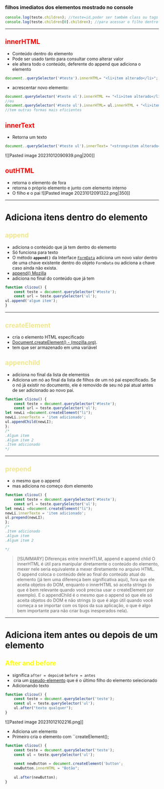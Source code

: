 ### filhos imediatos dos elementos mostrado no console
```js
console.log(teste.children); //teste=id,poder ser também class ou tags
console.log(teste.children[0].children); //para acessar o filho dentro do filho do id
```
---
## <span style="color:red">innerHTML</span> 
- Conteúdo dentro do elemento
- Pode ser usado tanto para consultar como alterar valor
- ele altera todo o conteúdo, deferente do append que adiciona o elemento
```js
document..querySelector('#teste').innerHTML= "<li>item alterado</li>";
```
- acrescentar novo elemento:
```js
document.querySelector('#teste ul').innerHTML += "<li>item alterado</li>";
//ou
document.querySelector('#teste ul').innerHTML= ul.innerHTML + "<li>item alterado</li>";
//tem outras formas mais eficientes
```
## <span style="color:red">innerText</span> 
- Retorna um texto
```js
document..querySelector('#teste ul').innerText= "<strong>item alterado</strong>";
```
![[Pasted image 20231012090939.png|200]]

## <span style="color:red">outHTML</span>
- retorna o elemento de fora
- retorna o próprio elemento e junto com elemento interno
- O filho e o pai
![[Pasted image 20231012091322.png|350]]
---
# Adiciona itens dentro do elemento
## <span style="color:khaki">append</span>
- adiciona o conteúdo que já tem dentro do elemento
- Só funciona para texto
- O método **`append()`** da Interface [`FormData`](https://developer.mozilla.org/pt-BR/docs/Web/API/FormData) adiciona um novo valor dentro de uma chave existente dentro do objeto `FormData` ou adiciona a chave caso ainda não exista.
- [append() Mozilla](https://developer.mozilla.org/pt-BR/docs/Web/API/FormData/append)
-  adiciona no final do conteúdo que já tem
```js
function clicou() {
	const teste = document.querySelector('#teste');
	const url = teste.querySelector('ul');
ul.append('algum item');
}
```
---
## <span style="color:khaki">createElement</span>
- cria o elemento HTML especificado
- [Document.createElement() - (mozilla.org)](https://developer.mozilla.org/pt-BR/docs/Web/API/Document/createElement).
- tem que ser armazenado em uma variável
## <span style="color:khaki">appenchild</span>
- adiciona no final da lista de elementos
- Adiciona um nó ao final da lista de filhos de um nó pai especificado. Se o nó já existir no documento, ele é removido de seu nó pai atual antes de ser adicionado ao novo pai.

```js
function clicou() {
	const teste = document.querySelector('#teste');
	const url = teste.querySelector('ul');
let newLi =document.createElement("li");
newLi.innerTexte = 'item adicionado';
ul.appendChild(newLI);
};
/*
.Algum item
.Algum item 2
.Item adicionado
*/
```
---
## <span style="color:khaki">prepend</span>
- o mesmo que o append
- mas adiciona no começo dom elemento
```js
function clicou() {
	const teste = document.querySelector('#teste');
	const url = teste.querySelector('ul');
let newLi =document.createElement("li");
newLi.innerTexte = 'item adicionado';
ul.prepend(newLI);
};
/*
.Item adicionado
.Algum item
.Algum item 2

*/
```

> [!SUMMARY] Diferenças entre innerHTLM, append e append chlid
> O innerHTML é útil para manipular diretamente o conteúdo do elemento, mexer nele seria equivalente a mexer diretamente no arquivo HTML.
>O append coloca o conteúdo dele ao final do conteúdo atual do elemento (já tem uma diferença bem significativa aqui), fora que ele aceita objetos do DOM, enquanto o innerHTML só aceita strings (o que é bem relevante quando você precisa usar o createElement por exemplo).
>E o appendChild é o mesmo que o append só que ele só aceita objetos do DOM e não strings (o que é algo útil quando você começa a se importar com os tipos da sua aplicação, o que é algo bem importante para não criar bugs inesperados nela).

---
# Adiciona item antes ou depois de um elemento

## <span style="color:yellow">After and before</span>

- significa ``after = depois``e ``before = antes``
-  cria um [pseudo-elemento](https://developer.mozilla.org/pt-BR/docs/Web/CSS/Pseudo-elements) que é o último filho do elemento selecionado
- Adicionando texto
```js
function clicou() {
	const teste = document.querySelector('teste');
	const ul = teste.querySelector('ul');
	ul.after("texto qualquer");
}
```
![[Pasted image 20231012102216.png]]
- Adiciona um elemento 
- Primeiro cria o elemento com ``createElement();
```js
function clicou() {
	const teste = document.querySelector('teste');
	const ul = teste.querySelector('ul');
	
	const newButton = document.createElement('button';
	newButton.innerHTML = "Botão";
	
	ul.after(newButton);
}
```


